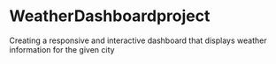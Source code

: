 # WeatherDashboardproject
Creating a responsive and interactive dashboard that displays weather information for the given city
